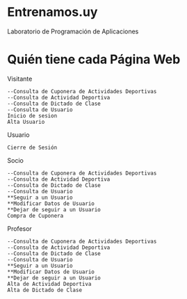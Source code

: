 # Entrenamos.uy  
Laboratorio de Programación de Aplicaciones  

# Quién tiene cada Página Web

Visitante 
```
--Consulta de Cuponera de Actividades Deportivas  
--Consulta de Actividad Deportiva  
--Consulta de Dictado de Clase  
--Consulta de Usuario  
Inicio de sesion  
Alta Usuario  
```

Usuario  
```
Cierre de Sesión  
```

Socio  
```
--Consulta de Cuponera de Actividades Deportivas  
--Consulta de Actividad Deportiva  
--Consulta de Dictado de Clase  
--Consulta de Usuario  
**Seguir a un Usuario  
**Modificar Datos de Usuario  
**Dejar de seguir a un Usuario  
Compra de Cuponera  
```

Profesor  
```
--Consulta de Cuponera de Actividades Deportivas  
--Consulta de Actividad Deportiva  
--Consulta de Dictado de Clase  
--Consulta de Usuario  
**Seguir a un Usuario  
**Modificar Datos de Usuario  
**Dejar de seguir a un Usuario  
Alta de Actividad Deportiva  
Alta de Dictado de Clase  
```
